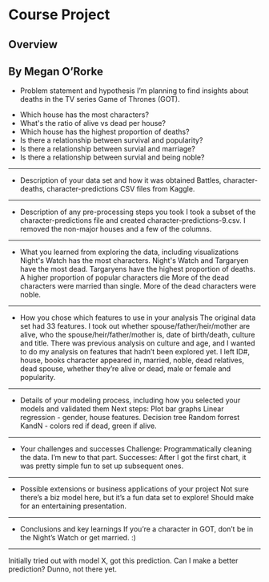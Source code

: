 # Course Project


## Overview

By Megan O’Rorke
-----------
* Problem statement and hypothesis
I’m planning to find insights about deaths in the TV series Game of Thrones (GOT). 
- Which house has the most characters? 
- What's the ratio of alive vs dead per house?
- Which house has the highest proportion of deaths?
- Is there a relationship between survival and popularity? 
- Is there a relationship between survial and marriage? 
- Is there a relationship between survial and being noble? 
-----------
* Description of your data set and how it was obtained
Battles, character-deaths, character-predictions CSV files from Kaggle. 
-----------
* Description of any pre-processing steps you took
I took a subset of the character-predictions file and created character-predictions-9.csv. I removed the non-major houses and a few of the columns. 
-----------
* What you learned from exploring the data, including visualizations
Night's Watch has the most characters. 
Night's Watch and Targaryen have the most dead.
Targaryens have the highest proportion of deaths. 
A higher proportion of popular characters die
More of the dead characters were married than single. 
More of the dead characters were noble. 
-----------
* How you chose which features to use in your analysis
The original data set had 33 features. I took out whether spouse/father/heir/mother are alive, who the spouse/heir/father/mother is, date of birth/death, culture and title. There was previous analysis on culture and age, and I wanted to do my analysis on features that hadn’t been explored yet. I left ID#, house, books character appeared in, married, noble, dead relatives, dead spouse, whether they’re alive or dead, male or female and popularity.   
-----------
* Details of your modeling process, including how you selected your models and validated them
Next steps: 
Plot bar graphs
Linear regression - gender, house features. 
Decision tree
Random forrest
KandN - colors red if dead, green if alive.
-----------
* Your challenges and successes
Challenge: Programmatically cleaning the data. I’m new to that part. 
Successes: After I got the first chart, it was pretty simple fun to set up subsequent ones. 
-----------
* Possible extensions or business applications of your project
Not sure there’s a biz model here, but it’s a fun data set to explore! Should make for an entertaining presentation. 
-----------
* Conclusions and key learnings
If you’re a character in GOT, don’t be in the Night’s Watch or get married. :)
-----------
Initially tried out with model X, got this prediction. 
Can I make a better prediction? 
Dunno, not there yet. 